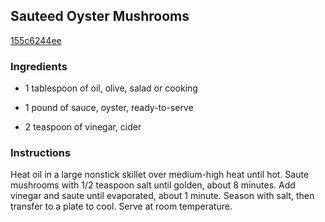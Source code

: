 ## Sauteed Oyster Mushrooms

[155c6244ee](http://www.epicurious.com/recipes/food/views/sauteed-oyster-mushrooms-351872)

### Ingredients

 - 1 tablespoon of oil, olive, salad or cooking

 - 1 pound of sauce, oyster, ready-to-serve

 - 2 teaspoon of vinegar, cider

### Instructions

Heat oil in a large nonstick skillet over medium-high heat until hot. Saute mushrooms with 1/2 teaspoon salt until golden, about 8 minutes. Add vinegar and saute until evaporated, about 1 minute. Season with salt, then transfer to a plate to cool. Serve at room temperature.